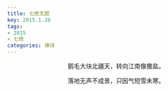 ```yaml
---
title: 七绝无题
key: 2015.1.28
tags: 
- 2015
- 七绝
categories: 律诗
---
```


<p align="center">鹅毛大块北疆天，转向江南像撒盐。
</p>
<p align="center">落地无声不成景，只因气短雪未寒。
</p>
